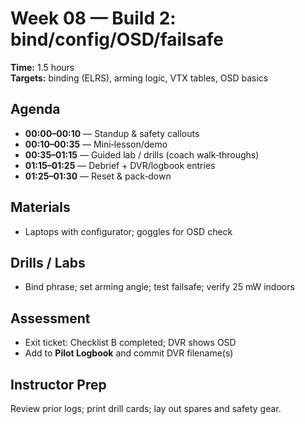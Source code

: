 # Week 08 — Build 2: bind/config/OSD/failsafe

**Time:** 1.5 hours  
**Targets:** binding (ELRS), arming logic, VTX tables, OSD basics

## Agenda
- **00:00–00:10** — Standup & safety callouts
- **00:10–00:35** — Mini‑lesson/demo
- **00:35–01:15** — Guided lab / drills (coach walk‑throughs)
- **01:15–01:25** — Debrief + DVR/logbook entries
- **01:25–01:30** — Reset & pack‑down

## Materials
- Laptops with configurator; goggles for OSD check

## Drills / Labs
- Bind phrase; set arming angle; test failsafe; verify 25 mW indoors

## Assessment
- Exit ticket: Checklist B completed; DVR shows OSD
- Add to **Pilot Logbook** and commit DVR filename(s)

## Instructor Prep
Review prior logs; print drill cards; lay out spares and safety gear.
